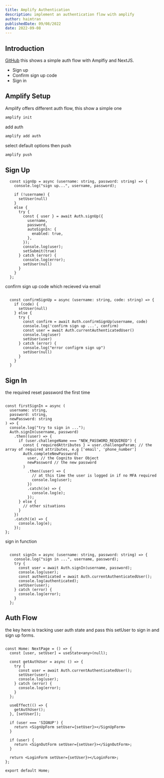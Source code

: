 ```yaml
---
title: Amplify Authentication  
description: implement an authentication flow with amplify  
author: haimtran
publishedDate: 09/08/2022
date: 2022-09-08
---
```



## Introduction 
[GitHub](https://github.com/entest-hai/amplify-auth) this shows a simple auth flow with Amplfiy and NextJS.
- Sign up 
- Confirm sign up code 
- Sign in 

## Amplify Setup 
Amplify offers different auth flow, this show a simple one 
```bash 
amplify init 
```
add auth 
```bash 
amplify add auth 
```
select default options then push 
```bash 
amplify push 
```

## Sign Up 

```tsx
  const signUp = async (username: string, password: string) => {
    console.log("sign up...", username, password);

    if (!username) {
      setUser(null)
    }
    else {
      try {
        const { user } = await Auth.signUp({
          username,
          password,
          autoSignIn: {
            enabled: true,
          },
        });
        console.log(user);
        setSubmit(true)
      } catch (error) {
        console.log(error);
        setUser(null)
      }
    }
  };
```

confirm sign up code which recieved via email 
```tsx

  const confirmSignUp = async (username: string, code: string) => {
    if (code) {
      setUser(null)
    } else {
      try {
        const confirm = await Auth.confirmSignUp(username, code)
        console.log('confirm sign up ...', confirm)
        const user = await Auth.currentAuthenticatedUser()
        console.log(user)
        setUser(user)
      } catch (error) {
        console.log("error configrm sign up")
        setUser(null)
      }
    }
  }
```

## Sign In 

the required reset password the first time 
```tsx

const firstSignIn = async (
  username: string,
  password: string,
  newPassword: string
) => {
  console.log("try to sign in ...");
  Auth.signIn(username, password)
    .then((user) => {
      if (user.challengeName === "NEW_PASSWORD_REQUIRED") {
        const { requiredAttributes } = user.challengeParam; // the array of required attributes, e.g ['email', 'phone_number']
        Auth.completeNewPassword(
          user, // the Cognito User Object
          newPassword // the new password
        )
          .then((user) => {
            // at this time the user is logged in if no MFA required
            console.log(user);
          })
          .catch((e) => {
            console.log(e);
          });
      } else {
        // other situations
      }
    })
    .catch((e) => {
      console.log(e);
    });
};
```

sign in function 
```tsx

  const signIn = async (username: string, password: string) => {
    console.log("sign in ...", username, password);
    try {
      const user = await Auth.signIn(username, password);
      console.log(user);
      const authenticated = await Auth.currentAuthenticatedUser();
      console.log(authenticated);
      setUser(user);
    } catch (error) {
      console.log(error);
    }
  };
```

## Auth Flow 
the key here is tracking user auth state and pass this setUser to sign in and sign up forms. 

```tsx

const Home: NextPage = () => {
  const [user, setUser] = useState<any>(null);

  const getAuthUser = async () => {
    try {
      const user = await Auth.currentAuthenticatedUser();
      setUser(user);
      console.log(user);
    } catch (error) {
      console.log(error);
    }
  };

  useEffect(() => {
    getAuthUser();
  }, [setUser]);

  if (user === 'SIGNUP') {
    return <SignUpForm setUser={setUser}></SignUpForm>
  }

  if (user) {
    return <SignOutForm setUser={setUser}></SignOutForm>;
  }

  return <LoginForm setUser={setUser}></LoginForm>;
};

export default Home;
```
